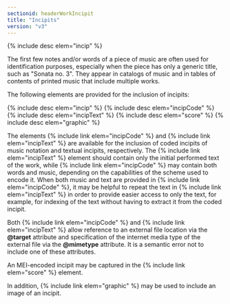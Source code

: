 ```yaml
---
sectionid: headerWorkIncipit
title: "Incipits"
version: "v3"
---
```


{% include desc elem="incip" %} 

The first few notes and/or words of a piece of music are often used for identification purposes, especially when the piece has only a generic title, such as "Sonata no. 3". They appear in catalogs of music and in tables of contents of printed music that include multiple works.

The following elements are provided for the inclusion of incipits:

{% include desc elem="incip" %} 
{% include desc elem="incipCode" %} 
{% include desc elem="incipText" %} 
{% include desc elem="score" %} 
{% include desc elem="graphic" %} 

The elements {% include link elem="incipCode" %} and {% include link elem="incipText" %} are available for the inclusion of coded incipits of music notation and textual incipits, respectively. The {% include link elem="incipText" %} element should contain only the initial performed text of the work, while {% include link elem="incipCode" %} may contain both words and music, depending on the capabilities of the scheme used to encode it. When both music and text are provided in {% include link elem="incipCode" %}, it may be helpful to repeat the text in {% include link elem="incipText" %} in order to provide easier access to only the text, for example, for indexing of the text without having to extract it from the coded incipit.

Both {% include link elem="incipCode" %} and {% include link elem="incipText" %} allow reference to an external file location via the **@target** attribute and specification of the internet media type of the external file via the **@mimetype** attribute. It is a semantic error not to include one of these attributes.

An MEI-encoded incipit may be captured in the {% include link elem="score" %} element.

In addition, {% include link elem="graphic" %} may be used to include an image of an incipit.
